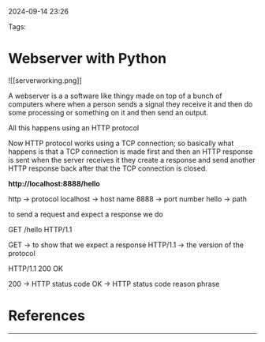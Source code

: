 
2024-09-14 23:26

Tags:

# Webserver with Python

![[serverworking.png]]

A webserver is a a software like thingy made on top of a bunch of computers where when a person sends a signal they receive it and then do some processing or something on it and then send an output.

All this happens using an HTTP protocol 

Now HTTP protocol works using a TCP connection; so basically what happens is that a TCP connection is made first and then an HTTP response is sent when the server receives it they create a response and send another HTTP response back after that the TCP connection is closed.

**http://localhost:8888/hello**

http -> protocol
localhost -> host name
8888 -> port number
hello -> path

to send a request and expect a response we do

GET /hello HTTP/1.1

GET -> to show that we expect a response
HTTP/1.1 -> the version of the protocol

HTTP/1.1 200 OK 

200 -> HTTP status code
OK -> HTTP status code reason phrase



# References
---


	